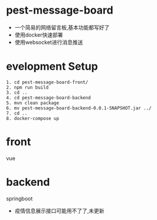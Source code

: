 # pest-message-board

- 一个简易的网络留言板,基本功能都写好了
- 使用docker快速部署
- 使用websocket进行消息推送

# evelopment Setup

```shell
1. cd pest-message-board-front/ 
2. npm run build
3. cd ..
4. cd pest-message-board-backend
5. mvn clean package
6. mv pest-message-board-backend-0.0.1-SNAPSHOT.jar ../
7. cd ..
8. docker-compose up
```



# front

vue

# backend

springboot
- 疫情信息展示接口可能用不了了,未更新